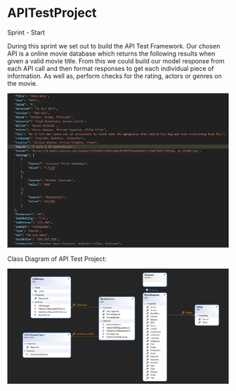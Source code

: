 # APITestProject

Sprint - Start

During this sprint we set out to build the API Test Framework. Our chosen API is a online movie database which returns the following results when given a valid movie title. From this we could build our model response from each API call and then format responses to get each individual piece of information. As well as, perform checks for the rating, actors or genres on the movie. 

![Screenshot_22(1)](\img\Screenshot_22(1).png)

Class Diagram of API Test Project:

![Screenshot_22](img\Screenshot_22.png)

